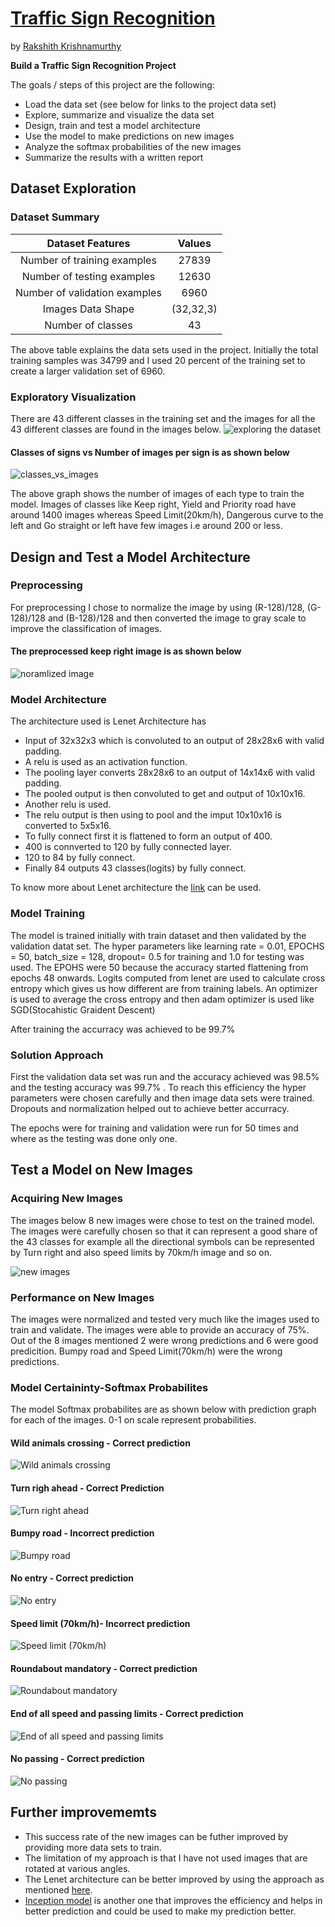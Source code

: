 # **[Traffic Sign Recognition](https://github.com/rakshithkeegadi/CarND-Traffic-Sign-Classifier-Project/blob/master/Traffic_Sign_Classifier.ipynb)** 
by [Rakshith Krishnamurthy](https://www.linkedin.com/in/rakshith-krishnamurthy-360682b/)

**Build a Traffic Sign Recognition Project**

The goals / steps of this project are the following:
* Load the data set (see below for links to the project data set)
* Explore, summarize and visualize the data set
* Design, train and test a model architecture
* Use the model to make predictions on new images
* Analyze the softmax probabilities of the new images
* Summarize the results with a written report

## Dataset Exploration

### Dataset Summary

| Dataset Features         		     | Values				| 
|:-------------------------------:|:---------:| 
| Number of training examples   		| 27839		   | 
| Number of testing examples     	| 12630 	   |
| Number of validation examples			|	6960			   | 
| Images Data Shape	      	       | (32,32,3) |
| Number of classes	              | 43							 |

The above table explains the data sets used in the project. Initially the total training samples was 34799 and I used 20 percent of the training set to create a larger validation set of 6960.

### Exploratory Visualization

There are 43 different classes in the training set and the images for all the 43 different classes are found in the images below.
![exploring the dataset](https://github.com/rakshithkeegadi/CarND-Traffic-Sign-Classifier-Project/blob/master/report_images/Image%20of%20all%20the%20classes.png)

#### Classes of signs vs Number of images per sign is as shown below

![classes_vs_images](https://github.com/rakshithkeegadi/CarND-Traffic-Sign-Classifier-Project/blob/master/report_images/classes_vs_Images.png)

The above graph shows the number of images of each type to train the model. Images of classes like Keep right, Yield and Priority road have around 1400 images whereas Speed Limit(20km/h), Dangerous curve to the left and Go straight or left have few images i.e around 200 or less.

## Design and Test a Model Architecture 

### Preprocessing

For preprocessing I chose to normalize the image by using (R-128)/128, (G-128)/128 and (B-128)/128 and then converted the image to gray scale to improve the classification of images.

#### The preprocessed keep right image is as shown below

![noramlized image](https://github.com/rakshithkeegadi/CarND-Traffic-Sign-Classifier-Project/blob/master/report_images/Normalized_image.png)

### Model Architecture

The architecture used is Lenet Architecture has
* Input of 32x32x3 which is convoluted to an output of 28x28x6 with valid padding.
* A relu is used as an activation function.
* The pooling layer converts 28x28x6 to an output of 14x14x6 with valid padding.
* The pooled output is then convoluted to get and output of 10x10x16.
* Another relu is used.
* The relu output is then using to pool and the imput 10x10x16 is converted to 5x5x16.
* To fully connect first it is flattened to form an output of 400.
* 400 is connverted to 120 by fully connected layer.
* 120 to 84 by fully connect.
* Finally 84 outputs 43 classes(logits) by fully connect.

To know more about Lenet architecture the [link](http://yann.lecun.com/exdb/publis/pdf/lecun-98.pdf) can be used.

### Model Training
The model is trained initially with train dataset and then validated by the validation datat set. 
The hyper parameters like learning rate = 0.01, EPOCHS = 50, batch_size = 128, dropout= 0.5 for training and 1.0 for testing was used.
The EPOHS were 50 because the accuracy started flattening from epochs 48 onwards.
Logits computed from lenet are used to calculate cross entropy which gives us how different are from training labels.
An optimizer is used to average the cross entropy and then adam optimizer is used like SGD(Stocahistic Graident Descent)

After training the accurracy was achieved to be 99.7%

### Solution Approach
First the validation data set was run and the accuracy achieved was 98.5% and the testing accuracy was 99.7% .
To reach this efficiency the hyper parameters were chosen carefully and then image data sets were trained. Dropouts and normalization helped out to achieve better accurracy.

The epochs were for training and validation were run for 50 times and where as the testing was done only one.

## Test a Model on New Images

### Acquiring New Images

The images below 8 new images were chose to test on the trained model. The images were carefully chosen so that it can represent a good share of the 43 classes for example all the directional symbols can be represented by Turn right and also speed limits by 70km/h image and so on.

![new images](https://github.com/rakshithkeegadi/CarND-Traffic-Sign-Classifier-Project/blob/master/report_images/Web_images.png)

### Performance on New Images

The images were normalized and tested very much like the images used to train and validate.
The images were able to provide an accuracy of 75%. 
Out of the 8 images mentioned 2 were wrong predictions and 6 were good predicition.
Bumpy road and Speed Limit(70km/h) were the wrong predictions.


### Model Certaininty-Softmax Probabilites

The model Softmax probabilites are as shown below with prediction graph for each of the images.
0-1 on scale represent probabilities.

#### Wild animals crossing - Correct prediction

![Wild animals crossing](https://github.com/rakshithkeegadi/CarND-Traffic-Sign-Classifier-Project/blob/master/report_images/Wild_animals_crossing.png)

#### Turn righ ahead - Correct Prediction

![Turn right ahead](https://github.com/rakshithkeegadi/CarND-Traffic-Sign-Classifier-Project/blob/master/report_images/Turn_right_ahead.png)

#### Bumpy road - Incorrect prediction

![Bumpy road](https://github.com/rakshithkeegadi/CarND-Traffic-Sign-Classifier-Project/blob/master/report_images/Bumpy_road.png)

#### No entry - Correct prediction

![No entry](https://github.com/rakshithkeegadi/CarND-Traffic-Sign-Classifier-Project/blob/master/report_images/No_entry.png)

#### Speed limit (70km/h)- Incorrect prediction

![Speed limit (70km/h)](https://github.com/rakshithkeegadi/CarND-Traffic-Sign-Classifier-Project/blob/master/report_images/Speed_limit_70_km_h.png)

#### Roundabout mandatory - Correct prediction

![Roundabout mandatory](https://github.com/rakshithkeegadi/CarND-Traffic-Sign-Classifier-Project/blob/master/report_images/Roundabout_Mandatory.png)

#### End of all speed and passing limits - Correct prediction 

![End of all speed and passing limits](https://github.com/rakshithkeegadi/CarND-Traffic-Sign-Classifier-Project/blob/master/report_images/End_of_all_speeding_and_passing_limits.png)

#### No passing - Correct prediction

![No passing](https://github.com/rakshithkeegadi/CarND-Traffic-Sign-Classifier-Project/blob/master/report_images/No_passing.png)



## Further improvememts

* This success rate of the new images can be futher improved by providing more data sets to train.
* The limitation of my approach is that I have not used images that are rotated at various angles.
* The Lenet architecture can be better improved by using the approach as mentioned [here](http://yann.lecun.com/exdb/publis/pdf/sermanet-ijcnn-11.pdf). 
* [Inception model](https://hacktilldawn.com/2016/09/25/inception-modules-explained-and-implemented/) is another one that improves the efficiency and helps in better prediction and could be used to make my prediction better.

